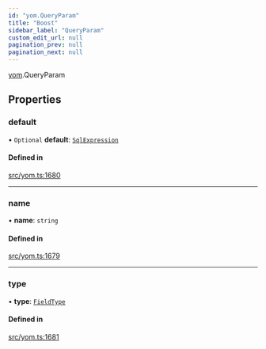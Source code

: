 ```yaml
---
id: "yom.QueryParam"
title: "Boost"
sidebar_label: "QueryParam"
custom_edit_url: null
pagination_prev: null
pagination_next: null
---
```


[yom](../namespaces/yom.md).QueryParam

## Properties

### default

• `Optional` **default**: [`SqlExpression`](../namespaces/yom.md#sqlexpression)

#### Defined in

[src/yom.ts:1680](https://github.com/yolmio/boost/blob/5cada48/src/yom.ts#L1680)

___

### name

• **name**: `string`

#### Defined in

[src/yom.ts:1679](https://github.com/yolmio/boost/blob/5cada48/src/yom.ts#L1679)

___

### type

• **type**: [`FieldType`](../namespaces/yom.md#fieldtype)

#### Defined in

[src/yom.ts:1681](https://github.com/yolmio/boost/blob/5cada48/src/yom.ts#L1681)
